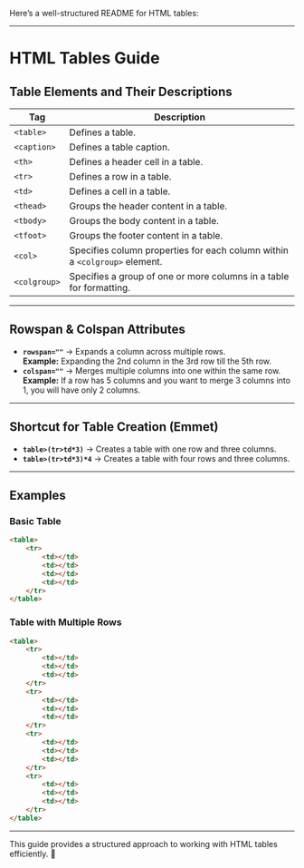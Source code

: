 Here’s a well-structured README for HTML tables:  

---

# **HTML Tables Guide**

## **Table Elements and Their Descriptions**

| Tag         | Description                                                 |
|------------|-------------------------------------------------------------|
| `<table>`   | Defines a table. |
| `<caption>` | Defines a table caption. |
| `<th>`      | Defines a header cell in a table. |
| `<tr>`      | Defines a row in a table. |
| `<td>`      | Defines a cell in a table. |
| `<thead>`   | Groups the header content in a table. |
| `<tbody>`   | Groups the body content in a table. |
| `<tfoot>`   | Groups the footer content in a table. |
| `<col>`     | Specifies column properties for each column within a `<colgroup>` element. |
| `<colgroup>` | Specifies a group of one or more columns in a table for formatting. |

---

## **Rowspan & Colspan Attributes**
- **`rowspan=""`** → Expands a column across multiple rows.  
  **Example:** Expanding the 2nd column in the 3rd row till the 5th row.  
- **`colspan=""`** → Merges multiple columns into one within the same row.  
  **Example:** If a row has 5 columns and you want to merge 3 columns into 1, you will have only 2 columns.

---

## **Shortcut for Table Creation (Emmet)**
- **`table>(tr>td*3)`** → Creates a table with one row and three columns.  
- **`table>(tr>td*3)*4`** → Creates a table with four rows and three columns.

---

## **Examples**

### **Basic Table**
```html
<table>
    <tr>
        <td></td>
        <td></td>
        <td></td>
        <td></td>
    </tr>
</table>
```

### **Table with Multiple Rows**
```html
<table>
    <tr>
        <td></td>
        <td></td>
        <td></td>
    </tr>
    <tr>
        <td></td>
        <td></td>
        <td></td>
    </tr>
    <tr>
        <td></td>
        <td></td>
        <td></td>
    </tr>
    <tr>
        <td></td>
        <td></td>
        <td></td>
    </tr>
</table>
```

---

This guide provides a structured approach to working with HTML tables efficiently. 🚀
